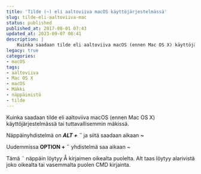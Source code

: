 ```yaml
---
title: 'Tilde (~) eli aaltoviiva macOS käyttöjärjestelmässä'
slug: tilde-eli-aaltoviiva-mac
status: published
published_at: 2017-08-01 07:43
updated_at: 2023-09-07 08:41
description: |
    Kuinka saadaan tilde eli aaltoviiva macOS (ennen Mac OS X) käyttöjärjestelmässä tai tuttavallisemmin mäkissä. 
legacy: true
categories:
- macOS
tags:
- aaltoviiva
- Mac OS X
- macOS
- Mäkki
- näppäimistö
- tilde
---
```


<p>Kuinka saadaan tilde eli aaltoviiva macOS (ennen Mac OS X) käyttöjärjestelmässä tai tuttavallisemmin mäkissä.</p>
<p>Näppäinyhdistelmä on <em><strong>ALT + ¨</strong></em> ja siitä saadaan aikaan <strong>~</strong></p>
<p>Uudemmissa <strong>OPTION + ¨</strong> yhdistelmä saa aikaan ~</p>
<p>Tämä ¨ näppäin löytyy Å kirjaimen oikealta puolelta. Alt taas löytyy alarivistä joko oikealta tai vasemmalta puolen CMD kirjainta.</p>